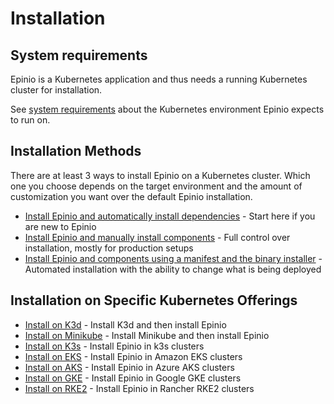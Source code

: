 # Installation

## System requirements

Epinio is a Kubernetes application and thus needs a running Kubernetes
cluster for installation.

See [system requirements](system_requirements.md) about the Kubernetes
environment Epinio expects to run on.

## Installation Methods

There are at least 3 ways to install Epinio on a Kubernetes cluster. Which one
you choose depends on the target environment and the amount of customization
you want over the default Epinio installation.

- [Install Epinio and automatically install dependencies](installation/install_epinio_auto.md) - Start here if you are new to Epinio
- [Install Epinio and manually install components](installation/install_epinio_manual.md) - Full control over installation, mostly for production setups
- [Install Epinio and components using a manifest and the binary installer](installation/install_epinio_binary.md) - Automated installation with the ability to change what is being deployed

## Installation on Specific Kubernetes Offerings

- [Install on K3d](install_epinio_on_k3d.md) - Install K3d and then install Epinio
- [Install on Minikube](install_epinio_on_minikube.md) - Install Minikube and then install Epinio
- [Install on K3s](install_epinio_on_k3s.md) - Install Epinio in k3s clusters
- [Install on EKS](install_epinio_on_eks.md) - Install Epinio in Amazon EKS clusters
- [Install on AKS](install_epinio_on_aks.md) - Install Epinio in Azure AKS clusters
- [Install on GKE](install_epinio_on_gke.md) - Install Epinio in Google GKE clusters
- [Install on RKE2](install_epinio_on_rke.md) - Install Epinio in Rancher RKE2 clusters
